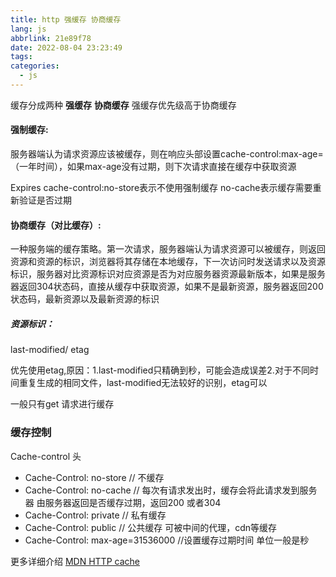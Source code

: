 ```yaml
---
title: http 强缓存 协商缓存
lang: js
abbrlink: 21e89f78
date: 2022-08-04 23:23:49
tags:
categories:
  - js
---
```



缓存分成两种 **强缓存**  **协商缓存**
强缓存优先级高于协商缓存
<!--more-->

#### 强制缓存:
服务器端认为请求资源应该被缓存，则在响应头部设置cache-control:max-age=（一年时间），如果max-age没有过期，则下次请求直接在缓存中获取资源

Expires
cache-control:no-store表示不使用强制缓存
no-cache表示缓存需要重新验证是否过期


#### 协商缓存（对比缓存）:

一种服务端的缓存策略。第一次请求，服务器端认为请求资源可以被缓存，则返回资源和资源的标识，浏览器将其存储在本地缓存，下一次访问时发送请求以及资源标识，服务器对比资源标识对应资源是否为对应服务器资源最新版本，如果是服务器返回304状态码，直接从缓存中获取资源，如果不是最新资源，服务器返回200状态码，最新资源以及最新资源的标识

##### 资源标识：
last-modified/
etag

优先使用etag,原因：1.last-modified只精确到秒，可能会造成误差2.对于不同时间重复生成的相同文件，last-modified无法较好的识别，etag可以


一般只有get 请求进行缓存

### 缓存控制
 Cache-control 头

  + Cache-Control: no-store // 不缓存
  + Cache-Control: no-cache // 每次有请求发出时，缓存会将此请求发到服务器 由服务器返回是否缓存过期，返回200 或者304
  + Cache-Control: private // 私有缓存
  + Cache-Control: public  // 公共缓存 可被中间的代理，cdn等缓存
  + Cache-Control: max-age=31536000 //设置缓存过期时间 单位一般是秒   

  更多详细介绍 [MDN HTTP cache ](https://developer.mozilla.org/zh-CN/docs/Web/HTTP/Caching)